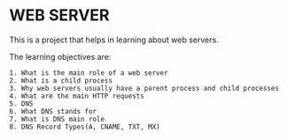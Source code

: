 # WEB SERVER

This is a project that helps in learning about web servers.

The learning objectives are:

	1. What is the main role of a web server
	2. What is a child process
	3. Why web servers usually have a parent process and child processes
	4. What are the main HTTP requests
	5. DNS
	6. What DNS stands for
	7. What is DNS main role
	8. DNS Record Types(A, CNAME, TXT, MX)
